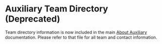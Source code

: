 # Auxiliary Team Directory (Deprecated)

Team directory information is now included in the main [About Auxiliary](about.md) documentation. Please refer to that file for all team and contact information.
